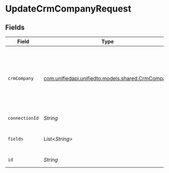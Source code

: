 # UpdateCrmCompanyRequest


## Fields

| Field                                                                                          | Type                                                                                           | Required                                                                                       | Description                                                                                    |
| ---------------------------------------------------------------------------------------------- | ---------------------------------------------------------------------------------------------- | ---------------------------------------------------------------------------------------------- | ---------------------------------------------------------------------------------------------- |
| `crmCompany`                                                                                   | [com.unifiedapi.unifiedto.models.shared.CrmCompany](../../models/shared/CrmCompany.md)         | :heavy_minus_sign:                                                                             | A company represents an organization that optionally is associated with a deal and/or contacts |
| `connectionId`                                                                                 | *String*                                                                                       | :heavy_check_mark:                                                                             | ID of the connection                                                                           |
| `fields`                                                                                       | List<*String*>                                                                                 | :heavy_minus_sign:                                                                             | Comma-delimited fields to return                                                               |
| `id`                                                                                           | *String*                                                                                       | :heavy_check_mark:                                                                             | ID of the Company                                                                              |
